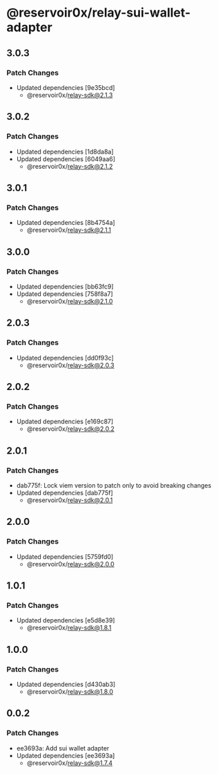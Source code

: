 # @reservoir0x/relay-sui-wallet-adapter

## 3.0.3

### Patch Changes

- Updated dependencies [9e35bcd]
  - @reservoir0x/relay-sdk@2.1.3

## 3.0.2

### Patch Changes

- Updated dependencies [1d8da8a]
- Updated dependencies [6049aa6]
  - @reservoir0x/relay-sdk@2.1.2

## 3.0.1

### Patch Changes

- Updated dependencies [8b4754a]
  - @reservoir0x/relay-sdk@2.1.1

## 3.0.0

### Patch Changes

- Updated dependencies [bb63fc9]
- Updated dependencies [758f8a7]
  - @reservoir0x/relay-sdk@2.1.0

## 2.0.3

### Patch Changes

- Updated dependencies [dd0f93c]
  - @reservoir0x/relay-sdk@2.0.3

## 2.0.2

### Patch Changes

- Updated dependencies [e169c87]
  - @reservoir0x/relay-sdk@2.0.2

## 2.0.1

### Patch Changes

- dab775f: Lock viem version to patch only to avoid breaking changes
- Updated dependencies [dab775f]
  - @reservoir0x/relay-sdk@2.0.1

## 2.0.0

### Patch Changes

- Updated dependencies [5759fd0]
  - @reservoir0x/relay-sdk@2.0.0

## 1.0.1

### Patch Changes

- Updated dependencies [e5d8e39]
  - @reservoir0x/relay-sdk@1.8.1

## 1.0.0

### Patch Changes

- Updated dependencies [d430ab3]
  - @reservoir0x/relay-sdk@1.8.0

## 0.0.2

### Patch Changes

- ee3693a: Add sui wallet adapter
- Updated dependencies [ee3693a]
  - @reservoir0x/relay-sdk@1.7.4
